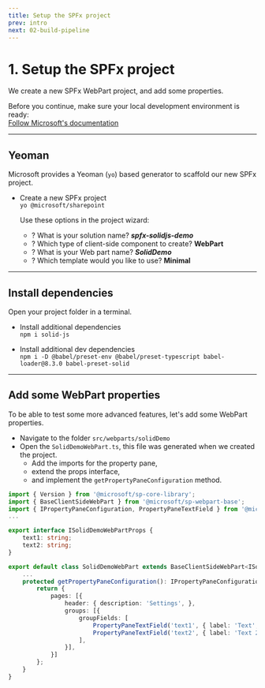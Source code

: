 ```yaml
---
title: Setup the SPFx project
prev: intro
next: 02-build-pipeline
---
```


# 1. Setup the SPFx project

We create a new SPFx WebPart project, and add some properties.

Before you continue, make sure your local development environment is ready:\
[Follow Microsoft's documentation](https://learn.microsoft.com/en-us/sharepoint/dev/spfx/set-up-your-development-environment)

---

## Yeoman

Microsoft provides a Yeoman (`yo`) based generator to scaffold our new SPFx project.

- Create a new SPFx project\
`yo @microsoft/sharepoint`

    Use these options in the project wizard:
    - ? What is your solution name? ___spfx-solidjs-demo___
    - ? Which type of client-side component to create? __WebPart__
    - ? What is your Web part name? ___SolidDemo___
    - ? Which template would you like to use? __Minimal__

---

## Install dependencies

Open your project folder in a terminal.

- Install additional dependencies\
`npm i solid-js`

- Install additional dev dependencies\
`npm i -D @babel/preset-env @babel/preset-typescript babel-loader@8.3.0 babel-preset-solid`

---

## Add some WebPart properties

To be able to test some more advanced features, let's add some WebPart properties.

- Navigate to the folder `src/webparts/solidDemo`
- Open the `SolidDemoWebPart.ts`, this file was generated when we created the project.
    - Add the imports for the property pane,
    - extend the props interface,
    - and implement the `getPropertyPaneConfiguration` method.

```ts showLineNumbers {3,7-8,13-25} title="SolidDemoWebPart.ts"
import { Version } from '@microsoft/sp-core-library';
import { BaseClientSideWebPart } from '@microsoft/sp-webpart-base';
import { IPropertyPaneConfiguration, PropertyPaneTextField } from '@microsoft/sp-property-pane';
...

export interface ISolidDemoWebPartProps {
    text1: string;
    text2: string;
}

export default class SolidDemoWebPart extends BaseClientSideWebPart<ISolidDemoWebPartProps> {
    ...
    protected getPropertyPaneConfiguration(): IPropertyPaneConfiguration {
        return {
            pages: [{
                header: { description: 'Settings', },
                groups: [{
                    groupFields: [
                        PropertyPaneTextField('text1', { label: 'Text', }),
                        PropertyPaneTextField('text2', { label: 'Text 2', }),
                    ],
                }],
            }]
        };
    }
}

```